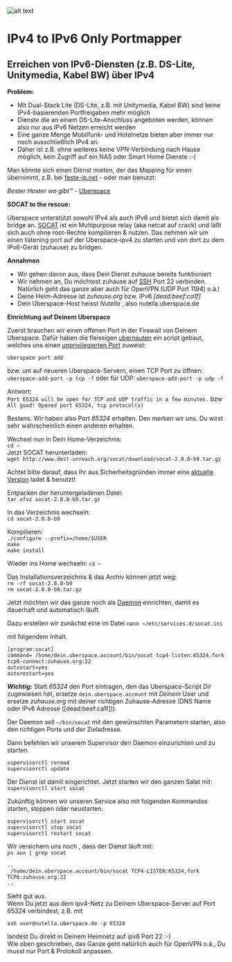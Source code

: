 ![alt text](https://dashboard.uberspace.de/static/img/logo-trans-2012.png)

# IPv4 to IPv6 Only Portmapper
## Erreichen von IPv6-Diensten (z.B. DS-Lite, Unitymedia, Kabel BW) über IPv4  


__Problem:__

* Mit Dual-Stack Lite (DS-Lite, z.B. mit Unitymedia, Kabel BW) sind keine IPv4-basierenden Portfreigaben mehr möglich  
* Dienste die an einem DS-Lite-Anschluss angeboten werden, können also nur aus IPv6 Netzen erreicht werden
* Eine ganze Menge Mobilfunk- und Hotelnetze bieten aber immer nur noch ausschließlich IPv4 an. 
* Daher ist z.B. ohne weiteres keine VPN-Verbindung nach Hause möglich, kein Zugriff auf ein NAS oder Smart Home Dienste :-(

Man könnte sich einen Dienst mieten, der das Mapping für einen übernimmt, z.B. bei [feste-ip.net](http://www.feste-ip.net/dslite-ipv6-portmapper/allgemeine-informationen/) - oder man benutzt:

_Bester Hoster wo gibt™_ - [Uberspace](https://uberspace.de)

__SOCAT to the rescue:__  

Uberspace unterstützt sowohl IPv4 als auch IPv6 und bietet sich damit als bridge an. [SOCAT](http://www.dest-unreach.org/socat/) ist ein Multipurpose relay (aka netcat auf crack) und läßt sich auch ohne root-Rechte kompilieren & nutzen. Das nehmen wir um einen listening port auf der Uberspace-ipv4 zu starten und von dort zu dem IPv6-Gerät (zuhause) zu bridgen.

__Annahmen__

* Wir gehen davon aus, dass Dein Dienst zuhause bereits funktioniert  
* Wir nehmen an, Du möchtest zuhause auf [SSH](https://de.wikipedia.org/wiki/Secure_Shell) Port 22 verbinden. Natürlich geht das ganze aber auch für OpenVPN (UDP Port 1194) o.ä.!     
* Deine Heim-Adresse  ist _zuhause.org_ bzw. IPv6 _[dead:beef:ca1f]_  
* Dein Uberspace-Host heisst _Nutella_ , also nutella.uberspace.de

__Einrichtung auf Deinem Uberspace__  

Zuerst brauchen wir einen offenen Port in der Firewall von Deinem Uberspace. Dafür haben die fleissigen [ubernauten](https://uberspace.de/en/about/) ein script gebaut, welches uns einen [unprivilegierten Port](https://manual.uberspace.de/basics-ports.html) zuweist:

`uberspace port add`

bzw. um auf neueren Uberspace-Servern, einen TCP Port zu öffnen:
`uberspace-add-port -p tcp -f`
oder für UDP:
`uberspace-add-port -p udp -f`

Antwort:  
`Port 65324 will be open for TCP and UDP traffic in a few minutes.` bzw `All good! Opened port 65324, tcp protocol(s)`

Bestens. Wir haben also Port _65324_ erhalten. Den merken wir uns. Du wirst sehr wahrscheinlich einen anderen erhalten.

Wechsel nun in Dein Home-Verzeichnis:  
`cd ~`  
Jetzt SOCAT herunterladen:  
`wget http://www.dest-unreach.org/socat/download/socat-2.0.0-b9.tar.gz`

Achtet bitte darauf, dass Ihr aus Sicherheitsgründen immer eine [aktuelle Version](http://www.dest-unreach.org/socat/download/) ladet & benutzt!

Entpacken der heruntergeladenen Datei:  
`tar xfvz socat-2.0.0-b9.tar.gz`

In das Verzeichnis wechseln:  
`cd socat-2.0.0-b9`

Kompilieren:  
`./configure --prefix=/home/$USER`  
`make`  
`make install`

Wieder ins Home wechseln:
`cd ~`  

Das Installationsverzeichnis & das Archiv können jetzt weg:  
`rm -rf socat-2.0.0-b9`  
`rm socat-2.0.0-b9.tar.gz`  

Jetzt möchten wir das ganze noch als [Daemon](https://manual.uberspace.de/daemons-supervisord.html) einrichten, damit es dauerhaft und automatisch läuft. 

Dazu erstellen wir zunächst eine ini Datei
`nano ~/etc/services.d/socat.ini`

mit folgendem Inhalt.

```
[program:socat]
command= /home/dein.uberspace.account/bin/socat tcp4-listen:65324,fork tcp6-connect:zuhause.org:22
autostart=yes
autorestart=yes
```
***Wichtig:*** Statt _65324_ den Port eintragen, den das Uberspace-Script _Dir_ zugewiesen hat, ersetze `dein.uberspace.account` mit _Deinem_ User und ersetze _zuhause.org_ mit deiner richtigen Zuhause-Adresse (DNS Name oder IPv6 Adresse ([dead:beef:ca1f])). 

Der Daemon soll `~/bin/socat` mit den gewünschten Parametern starten, also den richtigen Ports und der Zieladresse.

Dann befehlen wir unserem Supervisor den Daemon einzurichten und zu starten.
```
supervisorctl reread
supervisorctl update
```
Der Dienst ist damit eingerichtet. Jetzt starten wir den ganzen Salat mit: 
`supervisorctl start socat`

Zukünftig können wir unseren Service also mit folgenden Kommandos starten, stoppen oder neustarten.
```
supervisorctl start socat
supervisorctl stop socat
supervisorctl restart socat
``` 

Wir versichern uns noch , dass der Dienst läuft mit:  
`ps aux | grep socat`  

`..`   
` /home/dein.uberspace.account/bin/socat TCP4-LISTEN:65324,fork TCP6:zuhause.org:22`  
`..` 

Sieht gut aus.  
Wenn Du jetzt aus dem ipv4-Netz zu Deinem Uberspace-Server auf Port 65324 verbindest, z.B. mit

`ssh user@nutella.uberspace.de -p 65324`  

landest Du direkt in Deinem Heimnetz auf ipv6 Port 22 :-)  
Wie oben geschrieben, das Ganze geht natürlich auch für OpenVPN o.ä., Du musst nur Port & Protokoll anpassen. 
